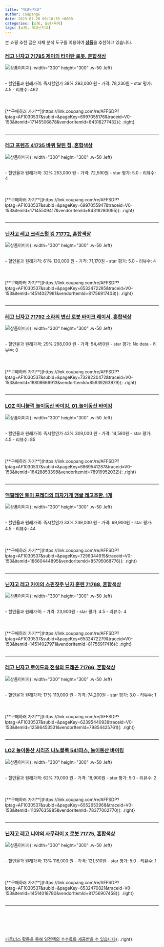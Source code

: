 ```yaml
---
title: "레고닌자고"
author: coupang6
date: 2023-07-20 09:10:33 +0800
categories: [쇼핑, 출산/육아]
tags: [쇼핑, 레고닌자고]
---
```


본 쇼핑 추천 글은 자체 분석 도구를 이용하여 [**상품**](https://link.coupang.com/a/bao1ui)을 추천하고 있습니다.

### [레고 닌자고 71785 제이의 타이탄 로봇, 혼합색상](https://link.coupang.com/re/AFFSDP?lptag=AF1030537&subid=&pageKey=6997055176&traceid=V0-153&itemId=17145506878&vendorItemId=84318277432)

![상품이미지](https://thumbnail8.coupangcdn.com/thumbnails/remote/230x230ex/image/retail/images/2022/12/15/13/8/7d3e6112-44fb-468a-b87a-e080534feb6e.png){: width="300" height="300" .w-50 .left}


<br>
- 할인율과 원래가격: 즉시할인가 38%  293,000   원
- 가격: 78,230원
- star 평가: 4.5
- 리뷰수: 462
<br>
<br>
<br>
<br>
[**구매하러 가기**](https://link.coupang.com/re/AFFSDP?lptag=AF1030537&subid=&pageKey=6997055176&traceid=V0-153&itemId=17145506878&vendorItemId=84318277432){: .right}
<br>
<br>

---

### [레고 프렌즈 41735 바퀴 달린 집, 혼합색상](https://link.coupang.com/re/AFFSDP?lptag=AF1030537&subid=&pageKey=6997055947&traceid=V0-153&itemId=17145509417&vendorItemId=84318280095)

![상품이미지](https://thumbnail10.coupangcdn.com/thumbnails/remote/230x230ex/image/retail/images/2022/12/15/13/9/94094527-8049-491c-b58c-cc36c0e88ace.png){: width="300" height="300" .w-50 .left}


<br>
- 할인율과 원래가격: 32%  253,000   원
- 가격: 72,590원
- star 평가: 5.0
- 리뷰수: 4
<br>
<br>
<br>
<br>
[**구매하러 가기**](https://link.coupang.com/re/AFFSDP?lptag=AF1030537&subid=&pageKey=6997055947&traceid=V0-153&itemId=17145509417&vendorItemId=84318280095){: .right}
<br>
<br>

---

### [닌자고 레고 크리스털 킹 71772, 혼합색상](https://link.coupang.com/re/AFFSDP?lptag=AF1030537&subid=&pageKey=6532472285&traceid=V0-153&itemId=14514027981&vendorItemId=81756917408)

![상품이미지](https://thumbnail10.coupangcdn.com/thumbnails/remote/230x230ex/image/retail/images/4951030503986001-6ce14eed-dad0-48e1-b0ed-d2d042b01da1.jpg){: width="300" height="300" .w-50 .left}


<br>
- 할인율과 원래가격: 61%  130,000   원
- 가격: 71,170원
- star 평가: 5.0
- 리뷰수: 4
<br>
<br>
<br>
<br>
[**구매하러 가기**](https://link.coupang.com/re/AFFSDP?lptag=AF1030537&subid=&pageKey=6532472285&traceid=V0-153&itemId=14514027981&vendorItemId=81756917408){: .right}
<br>
<br>

---

### [레고 닌자고 71792 소라의 변신 로봇 바이크 레이서, 혼합색상](https://link.coupang.com/re/AFFSDP?lptag=AF1030537&subid=&pageKey=7328230472&traceid=V0-153&itemId=18808666913&vendorItemId=85939263879)

![상품이미지](https://thumbnail6.coupangcdn.com/thumbnails/remote/230x230ex/image/rs_quotation_api/qaqo8lzp/c389d78e74e04b70902d3a9d5d25870b.png){: width="300" height="300" .w-50 .left}


<br>
- 할인율과 원래가격: 29%  298,000   원
- 가격: 54,450원
- star 평가: No data
- 리뷰수: 0
<br>
<br>
<br>
<br>
[**구매하러 가기**](https://link.coupang.com/re/AFFSDP?lptag=AF1030537&subid=&pageKey=7328230472&traceid=V0-153&itemId=18808666913&vendorItemId=85939263879){: .right}
<br>
<br>

---

### [LOZ 미니블럭 놀이동산 바이킹, 01.놀이동산 바이킹](https://link.coupang.com/re/AFFSDP?lptag=AF1030537&subid=&pageKey=6869541287&traceid=V0-153&itemId=16428853398&vendorItemId=78919952032)

![상품이미지](https://thumbnail6.coupangcdn.com/thumbnails/remote/230x230ex/image/vendor_inventory/00e2/86d2f36886608ec4d127bc92740f3424c82771254aa5f85dbdff0078fd74.jpg){: width="300" height="300" .w-50 .left}


<br>
- 할인율과 원래가격: 즉시할인가 43%  309,000   원
- 가격: 14,580원
- star 평가: 4.5
- 리뷰수: 85
<br>
<br>
<br>
<br>
[**구매하러 가기**](https://link.coupang.com/re/AFFSDP?lptag=AF1030537&subid=&pageKey=6869541287&traceid=V0-153&itemId=16428853398&vendorItemId=78919952032){: .right}
<br>
<br>

---

### [맥팔레인 토이 프레디의 피자가게 맹글 레고호환, 1개](https://link.coupang.com/re/AFFSDP?lptag=AF1030537&subid=&pageKey=7296344915&traceid=V0-153&itemId=18660444895&vendorItemId=85795068776)

![상품이미지](https://thumbnail6.coupangcdn.com/thumbnails/remote/230x230ex/image/vendor_inventory/de66/f88ce54877e072fcc2f5f381110304cd898329d63a8ebf889e27607e8d87.jpg){: width="300" height="300" .w-50 .left}


<br>
- 할인율과 원래가격: 즉시할인가 33%  239,000   원
- 가격: 69,900원
- star 평가: 4.5
- 리뷰수: 44
<br>
<br>
<br>
<br>
[**구매하러 가기**](https://link.coupang.com/re/AFFSDP?lptag=AF1030537&subid=&pageKey=7296344915&traceid=V0-153&itemId=18660444895&vendorItemId=85795068776){: .right}
<br>
<br>

---

### [닌자고 레고 카이의 스핀짓주 닌자 훈련 71768, 혼합색상](https://link.coupang.com/re/AFFSDP?lptag=AF1030537&subid=&pageKey=6532472279&traceid=V0-153&itemId=14514027971&vendorItemId=81756917416)

![상품이미지](https://thumbnail9.coupangcdn.com/thumbnails/remote/230x230ex/image/retail/images/1299950411276826-6508eaa3-c640-4209-bcff-020227af16ac.jpg){: width="300" height="300" .w-50 .left}


<br>
- 할인율과 원래가격: 
- 가격: 23,900원
- star 평가: 4.5
- 리뷰수: 4
<br>
<br>
<br>
<br>
[**구매하러 가기**](https://link.coupang.com/re/AFFSDP?lptag=AF1030537&subid=&pageKey=6532472279&traceid=V0-153&itemId=14514027971&vendorItemId=81756917416){: .right}
<br>
<br>

---

### [레고 닌자고 로이드와 전설의 드래곤 71766, 혼합색상](https://link.coupang.com/re/AFFSDP?lptag=AF1030537&subid=&pageKey=6239544093&traceid=V0-153&itemId=12586453531&vendorItemId=79854425761)

![상품이미지](https://thumbnail10.coupangcdn.com/thumbnails/remote/230x230ex/image/rs_quotation_api/dir7gbsm/da106a5775b6460192c038f369f49a45.jpg){: width="300" height="300" .w-50 .left}


<br>
- 할인율과 원래가격: 17%  119,000   원
- 가격: 74,200원
- star 평가: 3.0
- 리뷰수: 1
<br>
<br>
<br>
<br>
[**구매하러 가기**](https://link.coupang.com/re/AFFSDP?lptag=AF1030537&subid=&pageKey=6239544093&traceid=V0-153&itemId=12586453531&vendorItemId=79854425761){: .right}
<br>
<br>

---

### [LOZ 놀이동산 시리즈 나노블록 541피스, 놀이동산 바이킹](https://link.coupang.com/re/AFFSDP?lptag=AF1030537&subid=&pageKey=6052653968&traceid=V0-153&itemId=11097635985&vendorItemId=78377002770)

![상품이미지](https://thumbnail6.coupangcdn.com/thumbnails/remote/230x230ex/image/rs_quotation_api/z8hc3drh/d35295e4caee427c9749b42ce5cec018.jpg){: width="300" height="300" .w-50 .left}


<br>
- 할인율과 원래가격: 62%  79,000   원
- 가격: 18,900원
- star 평가: 5.0
- 리뷰수: 2
<br>
<br>
<br>
<br>
[**구매하러 가기**](https://link.coupang.com/re/AFFSDP?lptag=AF1030537&subid=&pageKey=6052653968&traceid=V0-153&itemId=11097635985&vendorItemId=78377002770){: .right}
<br>
<br>

---

### [닌자고 레고 니야의 사무라이 X 로봇 71775, 혼합색상](https://link.coupang.com/re/AFFSDP?lptag=AF1030537&subid=&pageKey=6532470821&traceid=V0-153&itemId=14514018780&vendorItemId=81756907458)

![상품이미지](https://thumbnail10.coupangcdn.com/thumbnails/remote/230x230ex/image/retail/images/2022/05/19/16/4/1200bb62-3c69-40d1-9092-af2bdeb64e4b.jpg){: width="300" height="300" .w-50 .left}


<br>
- 할인율과 원래가격: 13%  116,000   원
- 가격: 121,510원
- star 평가: 5.0
- 리뷰수: 1
<br>
<br>
<br>
<br>
[**구매하러 가기**](https://link.coupang.com/re/AFFSDP?lptag=AF1030537&subid=&pageKey=6532470821&traceid=V0-153&itemId=14514018780&vendorItemId=81756907458){: .right}
<br>
<br>

---
<br><br><br><br><br> [파트너스 활동을 통해 일정액의 수수료를 제공받을 수 있습니다](https://link.coupang.com/a/bao1ui){: .right}